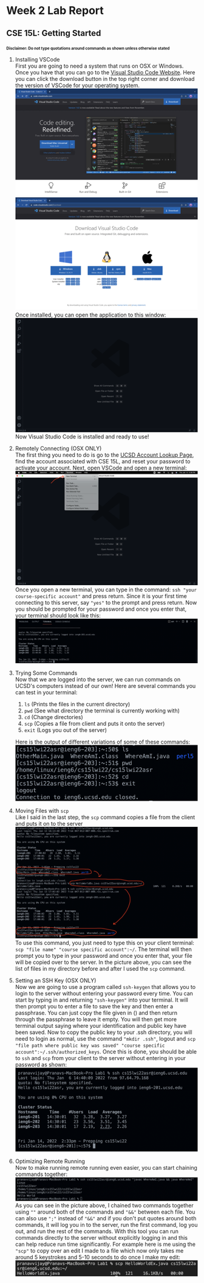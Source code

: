 # Week 2 Lab Report
## CSE 15L: Getting Started

<font size="1">**Disclaimer: Do not type quotations around commands as shown unless otherwise stated**</font>
1. Installing VSCode\
    First you are going to need a system that runs on OSX or Windows. Once you have that you can go to the [Visual Studio Code Website](https://code.visualstudio.com/). Here you can click the download button in the top right corner and download the version of VSCode for your operating system. ![Image](VSCode1.png) ![Image](VSCode2.png)
    Once installed, you can open the application to this window: ![Image](VSCode3.png) Now Visual Studio Code is installed and ready to use!
    
2. Remotely Connecting (OSX ONLY)\
    The first thing you need to do is go to the [UCSD Account Lookup Page](https://sdacs.ucsd.edu/~icc/index.php), find the account associated with CSE 15L, and reset your password to activate your account. Next, open VSCode and open a new terminal: ![Image](VSCode4.png)
    Once you open a new terminal, you can type in the command: `ssh "your course-specific account"` and press return. Since it is your first time connecting to this server, say `"yes"` to the prompt and press return. Now you should be prompted for your password and once you enter that, your terminal should look like this: ![Image](VSCode5.png)
    
3. Trying Some Commands\
    Now that we are logged into the server, we can run commands on UCSD's computers instead of our own! Here are several commands you can test in your terminal:
    1. `ls` (Prints the files in the current directory)
    2. `pwd` (See what directory the terminal is currently working with)
    3. `cd` (Change directories)
    4. `scp` (Copies a file from client and puts it onto the server)
    5. `exit` (Logs you out of the server)

    Here is the output of different variations of some of these commands:![Image](VSCode6.png)
    

4. Moving Files with `scp`\
    Like I said in the last step, the `scp` command copies a file from the client and puts it on to the server![Image](VSCode7.png)
    To use this command, you just need to type this on your client terminal: `scp "file name" "course specific account":~/`. The terminal will then prompt you to type in your password and once you enter that, your file will be copied over to the server. In the picture above, you can see the list of files in my directory before and after I used the `scp` command.
    
5. Setting an SSH Key (OSX ONLY)\
    Now we are going to use a program called `ssh-keygen` that allows you to login to the server without entering your password every time. You can start by typing in and returning `"ssh-keygen"` into your terminal. It will then prompt you to enter a file to save the key and then enter a passphrase. You can just copy the file given in () and then return through the passphrase to leave it empty. You will then get more terminal output saying where your identification and public key have been saved. Now to copy the public key to your .ssh directory, you will need to login as normal, use the command `"mkdir .ssh"`, logout and `scp "file path where public key was saved" "course specific account":~/.ssh/authorized_keys`. Once this is done, you should be able to `ssh` and `scp` from your client to the server without entering in your password as shown:![Image](VSCode8.png)
6. Optimizing Remote Running\
    Now to make running remote running even easier, you can start chaining commands together:![Image](VSCode9.png)As you can see in the picture above, I chained two commands together using `""` around both of the commands and `"&&"` between each file. You can also use `";"` instead of `"&&"` and if you don't put quotes around both commands, it will log you in to the server, run the first command, log you out, and run the rest of the commands. With this tool you can run commands directly to the server without explicitly logging in and this can help reduce run time significantly. For example here is me using the `"scp"` to copy over an edit I made to a file which now only takes me around 5 keystrokes and 5-10 seconds to do once I make my edit: ![Image](VSCode10.png) 
    